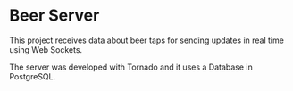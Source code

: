 # Beer Server

This project receives data about beer taps for sending updates in real time using Web Sockets.

The server was developed with Tornado and it uses a Database in PostgreSQL.
